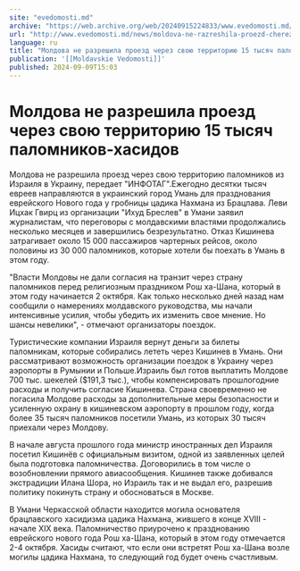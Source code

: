 ```yaml
---
site: "evedomosti.md"
archive: "https://web.archive.org/web/20240915224833/www.evedomosti.md/news/moldova-ne-razreshila-proezd-cherez-svoyu-territoriyu-15-tys"
url: "http://www.evedomosti.md/news/moldova-ne-razreshila-proezd-cherez-svoyu-territoriyu-15-tys"
language: ru
title: "Молдова не разрешила проезд через свою территорию 15 тысяч паломников-хасидов"
publication: '[[Moldavskie Vedomosti]]'
published: 2024-09-09T15:03
---
```


# Молдова не разрешила проезд через свою территорию 15 тысяч паломников-хасидов

Молдова не разрешила проезд через свою территорию паломников из Израиля в Украину, передает "ИНФОТАГ".Ежегодно десятки тысяч евреев направляются в украинский город Умань для празднования еврейского Нового года у гробницы цадика Нахмана из Брацлава. Леви Ицхак Гвирц из организации "Ихуд Бреслев" в Умани заявил журналистам, что переговоры с молдавскими властями продолжались несколько месяцев и завершились безрезультатно. Отказ Кишинева затрагивает около 15 000 пассажиров чартерных рейсов, около половины из 30 000 паломников, которые хотели бы поехать в Умань в этом году.

"Власти Молдовы не дали согласия на транзит через страну паломников перед религиозным праздником Рош ха-Шана, который в этом году начинается 2 октября. Как только несколько дней назад нам сообщили о намерениях молдавского руководства, мы начали интенсивные усилия, чтобы убедить их изменить свое мнение. Но шансы невелики", - отмечают организаторы поездок.

Туристические компании Израиля вернут деньги за билеты паломникам, которые собирались лететь через Кишинев в Умань. Они рассматривают возможность организации поездок в Украину через аэропорты в Румынии и Польше.Израиль был готов выплатить Молдове 700 тыс. шекелей ($191,3 тыс.), чтобы компенсировать прошлогодние расходы и получить согласие Кишинева. Страна своевременно не погасила Молдове расходы за дополнительные меры безопасности и усиленную охрану в кишиневском аэропорту в прошлом году, когда более 35 тысяч паломников посетили Умань, из которых 30 тысяч приехали через Молдову.

В начале августа прошлого года министр иностранных дел Израиля посетил Кишинёв с официальным визитом, одной из заявленных целей была подготовка паломничества. Договорились в том числе о возобновлении прямого авиасообщения. Кишинев также добивался экстрадиции Илана Шора, но Израиль так и не выдал его, разрешив политику покинуть страну и обосноваться в Москве.

В Умани Черкасской области находится могила основателя брацлавского хасидизма цадика Нахмана, жившего в конце XVIII - начале XIX века. Паломничество приурочено к празднованию еврейского нового года Рош ха-Шана, который в этом году отмечается 2-4 октября. Хасиды считают, что если они встретят Рош ха-Шана возле могилы цадика Нахмана, то следующий год будет очень счастливым.